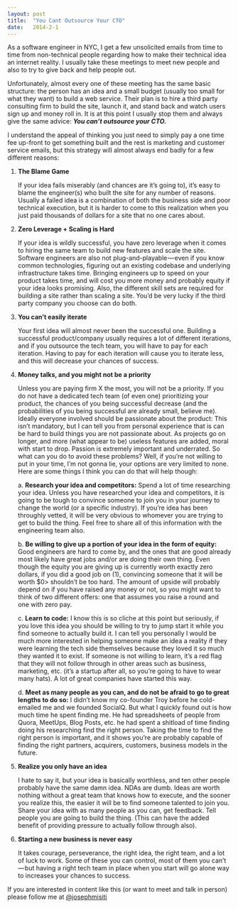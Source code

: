```yaml
---
layout: post
title:  "You Cant Outsource Your CTO" 
date:   2014-2-1
---
```



As a software engineer in NYC, I get a few unsolicited emails from time to time 
from non-technical people regarding how to make their technical idea an internet reality. 
I usually take these meetings to meet new people and also to try to give back and help people out.


Unfortunately, almost every one of these meeting has the same basic structure: the person has an idea and a small budget (usually too small for what they want) to build a web service. Their plan is to hire a third party consulting firm to build the site, launch it, and stand back and watch users sign up and money roll in. It is at this point I usually stop them and always give the same advice: ***You can’t outsource your CTO.***

I understand the appeal of thinking you just need to simply pay a one time fee up-front to get something built and the rest is marketing and customer service emails, but this strategy will almost always end badly for a few different reasons:

1. **The Blame Game** 

	If your idea fails miserably (and chances are it’s going to), it’s easy to blame the engineer(s) who built 
	the site for any number of reasons. Usually a failed idea is a combination of both the business side and 
	poor technical execution, but it is harder to come to this realization when you just paid thousands of 
	dollars for a site that no one cares about.
	
1. **Zero Leverage + Scaling is Hard** 

	If your idea is wildly successful, you have zero leverage when it comes to hiring the same team to build new features and scale the site. Software engineers are also not plug-and-playable — even if you know common technologies, figuring out an existing codebase and underlying infrastructure takes time. Bringing engineers up to speed on your product takes time, and will cost you more money and probably equity if your idea looks promising. Also, the different skill sets are required for building a site rather than scaling a site. You’d be very lucky if the third party company you choose can do both.

1. **You can’t easily iterate** 

	Your first idea will almost never been the successful one. Building a successful product/company usually requires a lot of different iterations, and if you outsource the tech team, you will have to pay for each iteration. Having to pay for each iteration will cause you to iterate less, and this will decrease your chances of success.


1. **Money talks, and you might not be a priority** 

	Unless you are paying firm X the most, you will not be a priority. If you do not have a dedicated tech team (of even one) prioritizing your product, the chances of you being successful decrease (and the probabilities of you being successful are already small, believe me).
	Ideally everyone involved should be passionate about the product: This isn’t mandatory, but I can tell you from personal experience that is can be hard to build things you are not passionate about. As projects go on longer, and more (what appear to be) useless features are added, moral with start to drop. Passion is extremely important and underrated.
	So what can you do to avoid these problems? Well, if you’re not willing to put in your time, I’m not gonna lie, your options are very limited to none. Here are some things I think you can do that will help though:

	a. **Research your idea and competitors:** Spend a lot of time researching your idea. Unless you have researched your idea and competitors, it is going to be tough to convince someone to join you in your journey to change the world (or a specific industry). If you’re idea has been throughly vetted, it will be very obvious to whomever you are trying to get to build the thing. Feel free to share all of this information with the engineering team also.
	
	b. **Be willing to give up a portion of your idea in the form of equity:** Good engineers are hard to come by, and the ones that are good already most likely have great jobs and/or are doing their own thing. Even though the equity you are giving up is currently worth exactly zero dollars, if you did a good job on (1), convincing someone that it will be worth $0> shouldn’t be too hard. The amount of upside will probably depend on if you have raised any money or not, so you might want to think of two different offers: one that assumes you raise a round and one with zero pay.
	
	c. **Learn to code:** I know this is so cliche at this point but seriously, if you love this idea you should be willing to try to jump start it while you find someone to actually build it. I can tell you personally I would be much more interested in helping someone make an idea a reality if they were learning the tech side themselves because they loved it so much they wanted it to exist. If someone is not willing to learn, it’s a red flag that they will not follow through in other areas such as business, marketing, etc. (it’s a startup after all, so you’re going to have to wear many hats). A lot of great companies have started this way.
	
	d. **Meet as many people as you can, and do not be afraid to go to great lengths to do so:** I didn’t know my co-founder Troy before he cold-emailed me and we founded SocialQ. But what I quickly found out is how much time he spent finding me. He had spreadsheets of people from Quora, MeetUps, Blog Posts, etc. he had spent a shitload of time finding doing his researching find the right person. Taking the time to find the right person is important, and it shows you’re are probably capable of finding the right partners, acquirers, customers, business models in the future.

1. **Realize you only have an idea** 
	
	I hate to say it, but your idea is basically worthless, and ten other people probably have the same damn idea. NDAs are dumb. Ideas are worth nothing without a great team that knows how to execute, and the sooner you realize this, the easier it will be to find someone talented to join you. Share your idea with as many people as you can, get feedback. Tell people you are going to build the thing. (This can have the added benefit of providing pressure to actually follow through also).

1. **Starting a new business is never easy**
	
	It takes courage, perseverance, the right idea, the right team, and a lot of luck to work. Some of these you can control, most of them you can’t — but having a right tech team in place when you start will go alone way to increases your chances to success.

If you are interested in content like this (or want to meet and talk in person) please follow me at [@josephmisiti]()
